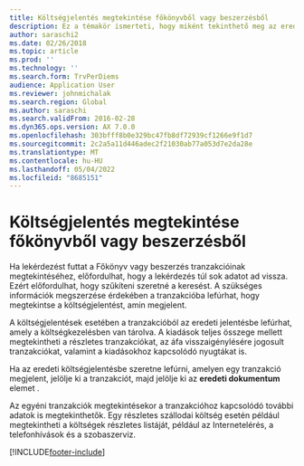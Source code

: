 ```yaml
---
title: Költségjelentés megtekintése főkönyvből vagy beszerzésből
description: Ez a témakör ismerteti, hogy miként tekinthető meg az eredeti költségjelentés, amelyen egy tranzakció jelent meg.
author: saraschi2
ms.date: 02/26/2018
ms.topic: article
ms.prod: ''
ms.technology: ''
ms.search.form: TrvPerDiems
audience: Application User
ms.reviewer: johnmichalak
ms.search.region: Global
ms.author: saraschi
ms.search.validFrom: 2016-02-28
ms.dyn365.ops.version: AX 7.0.0
ms.openlocfilehash: 303bfff8b0e329bc47fb8df72939cf1266e9f1d7
ms.sourcegitcommit: 2c2a5a11d446adec2f21030ab77a053d7e2da28e
ms.translationtype: MT
ms.contentlocale: hu-HU
ms.lasthandoff: 05/04/2022
ms.locfileid: "8685151"
---
```

# <a name="view-an-expense-report-from-general-ledger-or-procurement-and-sourcing"></a>Költségjelentés megtekintése főkönyvből vagy beszerzésből

Ha lekérdezést futtat a Főkönyv vagy beszerzés tranzakcióinak megtekintéséhez, előfordulhat, hogy a lekérdezés túl sok adatot ad vissza. Ezért előfordulhat, hogy szűkíteni szeretné a keresést. A szükséges információk megszerzése érdekében a tranzakcióba lefúrhat, hogy megtekintse a költségjelentést, amin megjelent.

A költségjelentések esetében a tranzakcióból az eredeti jelentésbe lefúrhat, amely a költségkezelésben van tárolva. A kiadások teljes összege mellett megtekintheti a részletes tranzakciókat, az áfa visszaigénylésére jogosult tranzakciókat, valamint a kiadásokhoz kapcsolódó nyugtákat is.

Ha az eredeti költségjelentésbe szeretne lefúrni, amelyen egy tranzakció megjelent, jelölje ki a tranzakciót, majd jelölje ki az **eredeti dokumentum** elemet .

Az egyéni tranzakciók megtekintésekor a tranzakcióhoz kapcsolódó további adatok is megtekinthetők. Egy részletes szállodai költség esetén például megtekintheti a költségek részletes listáját, például az Internetelérés, a telefonhívások és a szobaszerviz.


[!INCLUDE[footer-include](../includes/footer-banner.md)]